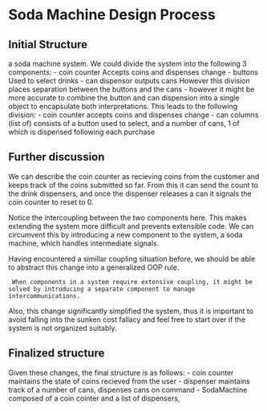# Soda Machine Design Process
## Initial Structure
a soda machine system. We could divide the system into the following 3 components:
	- coin counter
		Accepts coins and dispenses change
	- buttons
		Used to select drinks
	- can dispensor
		outputs cans
However this division places separation between the buttons and the cans - however it might be more accurate to combine the button and
can dispension into a single object to encapsulate both interpretations. This leads to the following division:
	- coin counter
		accepts coins and dispenses change
	- can columns (list of)
		consists of a button used to select, and a number of cans, 1 of which is dispensed following each purchase


## Further discussion
We can describe the coin counter as recieving coins from the customer and keeps track of the coins submitted so far. From this it can send the count to the drink dispensers, and once the dispenser releases a can it signals the coin counter to reset to 0.

Notice the intercoupling between the two components here. This makes extending the system more difficult and prevents extensible code.
We can circumvent this by introducing a new component to the system, a soda machine, which handles intermediate signals.

Having encountered a simillar coupling situation before, we should be able to abstract this change into a generalized OOP rule.

	 When components in a system require extensive coupling, it might be solved by introducing a separate component to manage intercommunications.

Also, this change significantly simplified the system, thus it is important to avoid falling into the sunken cost fallacy and feel free to start over if the system is not organized suitably.

## Finalized structure
Given these changes, the final structure is as follows:
	- coin counter
		maintains the state of coins recieved from the user
	- dispenser
		maintains track of a number of cans, dispenses cans on command
	- SodaMachine
		composed of a coin cointer and a list of dispensers,
